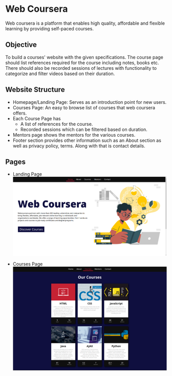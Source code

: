 # Web Coursera

Web coursera is a platform that enables high quality, affordable and flexible learning by providing self-paced courses.

## Objective

To build a courses' website with the given specifications. The course page should list references required for the course including notes, books etc. There should also be recorded sessions of lectures with functionality to categorize and filter videos based on their duration.

## Website Structure

-   Homepage/Landing Page: Serves as an introduction point for new users.
-   Courses Page: An easy to browse list of courses that web coursera offers.
-   Each Course Page has
    -   A list of references for the course.
    -   Recorded sessions which can be filtered based on duration.
-   Mentors page shows the mentors for the various courses.
-   Footer section provides other information such as an About section as well as
    privacy policy, terms. Along with that is contact details.

## Pages

-   Landing Page
    ![](resources/landing-page-ss.png)

-   Courses Page
    ![](resources/courses-page-ss.png)
